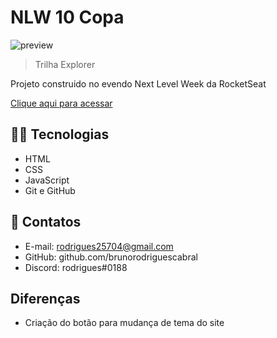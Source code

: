 # NLW 10 Copa

![preview](.preview.png)

>Trilha Explorer

Projeto construido no evendo Next Level Week da RocketSeat

[Clique aqui para acessar](https://nlw-rocketseat.netlify.app)

## 👨‍💻 Tecnologias

- HTML
- CSS
- JavaScript
- Git e GitHub

## 📩 Contatos

- E-mail: rodrigues25704@gmail.com 
- GitHub: github.com/brunorodriguescabral
- Discord: rodrigues#0188

## Diferenças
- Criação do botão para mudança de tema do site